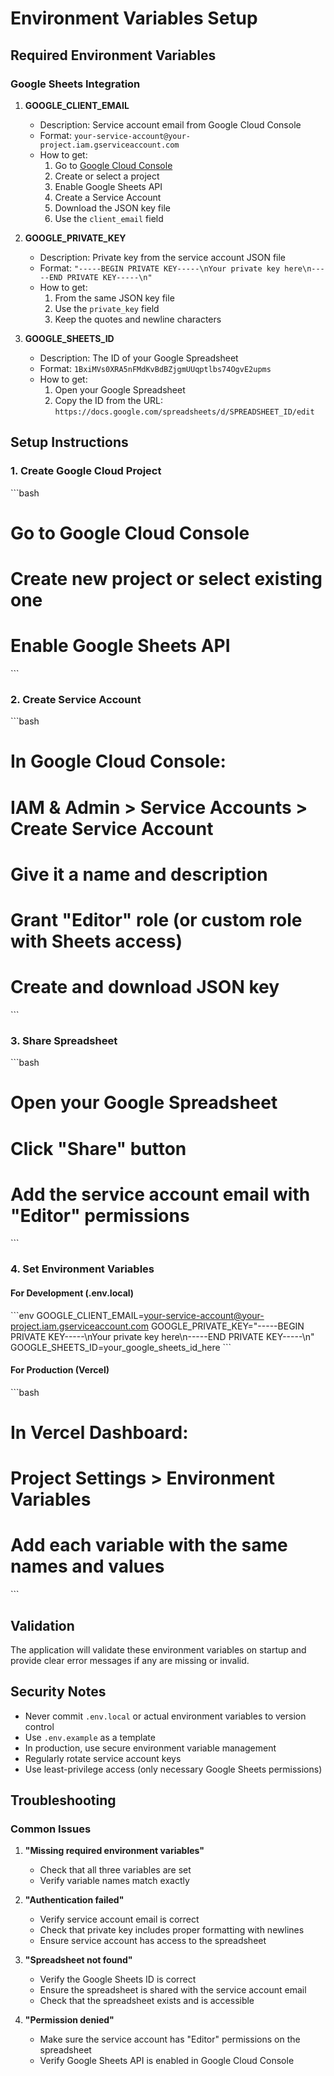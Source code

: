 # Environment Variables Setup

## Required Environment Variables

### Google Sheets Integration

1. **GOOGLE_CLIENT_EMAIL**
   - Description: Service account email from Google Cloud Console
   - Format: `your-service-account@your-project.iam.gserviceaccount.com`
   - How to get:
     1. Go to [Google Cloud Console](https://console.cloud.google.com/)
     2. Create or select a project
     3. Enable Google Sheets API
     4. Create a Service Account
     5. Download the JSON key file
     6. Use the `client_email` field

2. **GOOGLE_PRIVATE_KEY**
   - Description: Private key from the service account JSON file
   - Format: `"-----BEGIN PRIVATE KEY-----\nYour private key here\n-----END PRIVATE KEY-----\n"`
   - How to get:
     1. From the same JSON key file
     2. Use the `private_key` field
     3. Keep the quotes and newline characters

3. **GOOGLE_SHEETS_ID**
   - Description: The ID of your Google Spreadsheet
   - Format: `1BxiMVs0XRA5nFMdKvBdBZjgmUUqptlbs74OgvE2upms`
   - How to get:
     1. Open your Google Spreadsheet
     2. Copy the ID from the URL: `https://docs.google.com/spreadsheets/d/SPREADSHEET_ID/edit`

## Setup Instructions

### 1. Create Google Cloud Project
\`\`\`bash
# Go to Google Cloud Console
# Create new project or select existing one
# Enable Google Sheets API
\`\`\`

### 2. Create Service Account
\`\`\`bash
# In Google Cloud Console:
# IAM & Admin > Service Accounts > Create Service Account
# Give it a name and description
# Grant "Editor" role (or custom role with Sheets access)
# Create and download JSON key
\`\`\`

### 3. Share Spreadsheet
\`\`\`bash
# Open your Google Spreadsheet
# Click "Share" button
# Add the service account email with "Editor" permissions
\`\`\`

### 4. Set Environment Variables

#### For Development (.env.local)
\`\`\`env
GOOGLE_CLIENT_EMAIL=your-service-account@your-project.iam.gserviceaccount.com
GOOGLE_PRIVATE_KEY="-----BEGIN PRIVATE KEY-----\nYour private key here\n-----END PRIVATE KEY-----\n"
GOOGLE_SHEETS_ID=your_google_sheets_id_here
\`\`\`

#### For Production (Vercel)
\`\`\`bash
# In Vercel Dashboard:
# Project Settings > Environment Variables
# Add each variable with the same names and values
\`\`\`

## Validation

The application will validate these environment variables on startup and provide clear error messages if any are missing or invalid.

## Security Notes

- Never commit `.env.local` or actual environment variables to version control
- Use `.env.example` as a template
- In production, use secure environment variable management
- Regularly rotate service account keys
- Use least-privilege access (only necessary Google Sheets permissions)

## Troubleshooting

### Common Issues

1. **"Missing required environment variables"**
   - Check that all three variables are set
   - Verify variable names match exactly

2. **"Authentication failed"**
   - Verify service account email is correct
   - Check that private key includes proper formatting with newlines
   - Ensure service account has access to the spreadsheet

3. **"Spreadsheet not found"**
   - Verify the Google Sheets ID is correct
   - Ensure the spreadsheet is shared with the service account email
   - Check that the spreadsheet exists and is accessible

4. **"Permission denied"**
   - Make sure the service account has "Editor" permissions on the spreadsheet
   - Verify Google Sheets API is enabled in Google Cloud Console
